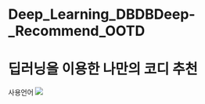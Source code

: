 # Deep_Learning_DBDBDeep-_Recommend_OOTD
# 딥러닝을 이용한 나만의 코디 추천

사용언어
<img src="https://img.shields.io/badge/Python-3766AB?style=flat-square&logo=Python&logoColor=white"/></a> 
